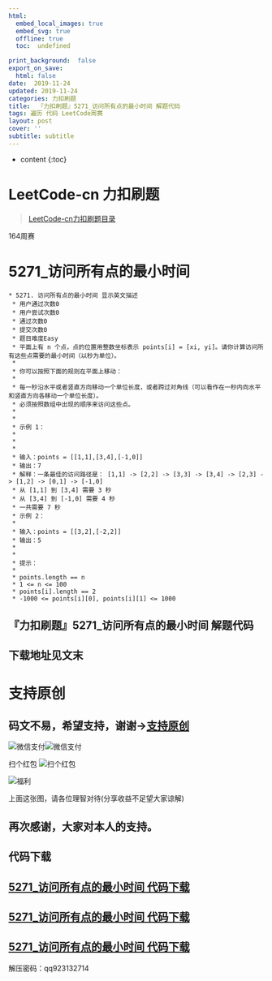 ```yaml
---
html:
  embed_local_images: true
  embed_svg: true
  offline: true
  toc:  undefined

print_background:  false
export_on_save:
  html: false
date:  2019-11-24
updated: 2019-11-24
categories: 力扣刷题
title:  『力扣刷题』5271_访问所有点的最小时间 解题代码
tags: 遍历 代码 LeetCode周赛
layout: post
cover: ''
subtitle: subtitle
---
```



* content
{:toc}

# LeetCode-cn 力扣刷题

> [LeetCode-cn力扣刷题目录](https://qq923132714.github.io/categories/ "LeetCode-cn力扣刷题目录")

164周赛
# 5271_访问所有点的最小时间

```
* 5271. 访问所有点的最小时间 显示英文描述
 * 用户通过次数0
 * 用户尝试次数0
 * 通过次数0
 * 提交次数0
 * 题目难度Easy
 * 平面上有 n 个点，点的位置用整数坐标表示 points[i] = [xi, yi]。请你计算访问所有这些点需要的最小时间（以秒为单位）。
 *
 * 你可以按照下面的规则在平面上移动：
 *
 * 每一秒沿水平或者竖直方向移动一个单位长度，或者跨过对角线（可以看作在一秒内向水平和竖直方向各移动一个单位长度）。
 * 必须按照数组中出现的顺序来访问这些点。
 *
 *
 * 示例 1：
 *
 *
 *
 * 输入：points = [[1,1],[3,4],[-1,0]]
 * 输出：7
 * 解释：一条最佳的访问路径是： [1,1] -> [2,2] -> [3,3] -> [3,4] -> [2,3] -> [1,2] -> [0,1] -> [-1,0]
 * 从 [1,1] 到 [3,4] 需要 3 秒
 * 从 [3,4] 到 [-1,0] 需要 4 秒
 * 一共需要 7 秒
 * 示例 2：
 *
 * 输入：points = [[3,2],[-2,2]]
 * 输出：5
 *
 *
 * 提示：
 *
 * points.length == n
 * 1 <= n <= 100
 * points[i].length == 2
 * -1000 <= points[i][0], points[i][1] <= 1000
 ```

## 『力扣刷题』5271_访问所有点的最小时间 解题代码


## 下载地址见文末

# 支持原创


## 码文不易，希望支持，谢谢->**[支持原创](http://blog.csdn.net/qq923132714/article/details/79399145)**
![微信支付](https://raw.githubusercontent.com/923132714/my_picture/master/blog/support/weixin.png)![微信支付](https://raw.githubusercontent.com/923132714/my_picture/master/blog/support/支付宝.png)

扫个红包
![扫个红包](https://raw.githubusercontent.com/923132714/my_picture/master/blog/support/扫码领红包.png "扫码领红包")

![福利](https://github.com/923132714/my_picture/blob/master/blog/support/%E7%A6%8F%E5%88%A9.png?raw=true "福利")

上面这张图，请各位理智对待(分享收益不足望大家谅解)

## 再次感谢，大家对本人的支持。


## **代码下载**

## [5271_访问所有点的最小时间 代码下载](http://cigorsica.com/3qfE "5271_访问所有点的最小时间 代码下载")

## [5271_访问所有点的最小时间 代码下载](https://t00y.com/file/16848854-409087695 "5271_访问所有点的最小时间 代码下载")

## [5271_访问所有点的最小时间 代码下载](http://gestyy.com/w588IC "5271_访问所有点的最小时间 代码下载")


解压密码：qq923132714
